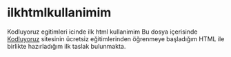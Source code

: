 # ilkhtmlkullanimim
Kodluyoruz egitimleri icinde ilk html kullanimim
Bu dosya içerisinde [Kodluyoruz](https//:kodluyoruz.org) sitesinin ücretsiz eğitimlerinden öğrenmeye başladığım HTML ile birlikte hazırladığım ilk taslak bulunmakta.